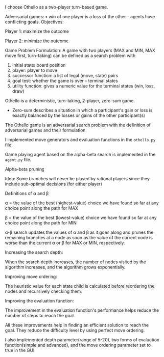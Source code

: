 I choose Othello as a two-player turn-based game.

Adversarial games:
• win of one player is a loss of the other - agents have conflicting goals.
Objectives:

Player 1: maximize the outcome

Player 2: minimize the outcome

Game Problem Formulation:
A game with two players (MAX and MIN, MAX move first, turn-taking) can be defined as a search problem with:
1. initial state: board position
2. player: player to move
3. successor function: a list of legal (move, state) pairs
4. goal test: whether the game is over – terminal states
5. utility function: gives a numeric value for the terminal states (win, loss, draw)

Othello is a deterministic, turn-taking, 2-player, zero-sum game.
- Zero-sum describes a situation in which a participant's gain or loss is exactly balanced by the losses or gains of the other participant(s)

The Othello game is an adversarial search problem with the definition of adversarial games and their formulation.

I implemented move generators and evaluation functions in the `othello.py` file.

Game playing agent based on the alpha-beta search is implemented in the `agent.py` file.

Alpha-beta pruning 

Idea: Some branches will never be played by rational players since they include sub-optimal decisions (for either player)

Definitions of α and β

α = the value of the best (highest-value) choice we have found so far at any choice point along the path for MAX 

 β = the value of the best (lowest-value) choice we have found so far at any choice point along the path for MIN 

α-β search updates the values of α and β as it goes along and prunes the remaining branches at a node as soon 
as the value of the current node is worse than the current α or β for MAX or MIN, respectively.

Increasing the search depth:

When the search depth increases, the number of nodes visited by the algorithm increases, and the algorithm grows exponentially.

Improving move ordering:

The heuristic value for each state child is calculated before reordering the nodes and recursively checking them.

Improving the evaluation function:

The improvement in the evaluation function's performance helps reduce the number of steps to reach the goal.

All these improvements help in finding an efficient solution to reach the goal. They reduce the difficulty level by using perfect move ordering.

I also implemented depth parameter(range of 5-20), two forms of evaluation function(simple and advanced),
and the move ordering parameter set to true in the GUI.
